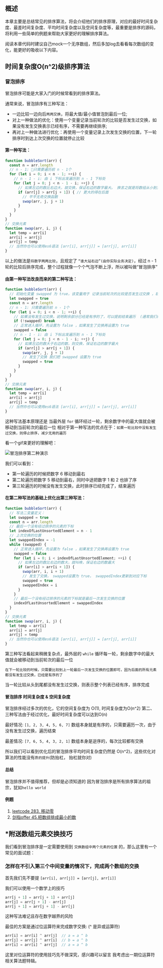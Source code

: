 ## 概述

本章主要是总结常见的排序算法，将会介绍他们的排序原理，对应的最好时间复杂度、最差时间复杂度、平均时间复杂度以及空间复杂度等，最重要是排序的源码，将利用一些简单的例题来帮助大家更好的理解排序算法。

阅读本章代码时建议自己mock一个无序数组，然后多加log去看看每次数组的变化，能更好的吸收以下内容。

## 时间复杂度O(n^2)级排序算法

### 冒泡排序

冒泡排序可能是大家入门的时候常看到的排序算法。

通常来说，冒泡排序有三种写法：
- 一边比较一边向后`两两交换`，将最大值/最小值冒泡到最后一位;
- 对上一种做法的优化：使用一个变量记录当前轮次的比较是否发生过交换，如果没有发生交换表示已经有序，不需要再继续排序;
- 再对上一种做法进行优化：再使用一个变量记录上次发生交换的位置，下一轮排序时到达上次交换的位置就停止比较

#### 第一种写法：
```js
function bubbleSort(arr) {
  const n = arr.length
  // n - 1: 只需要遍历前 n - 1个
  for (let i = 0; i < n - 1; ++i) {
    // n - 1 - i: 由 i 下标出发遍历到 n - 1 下标处
    for (let j = 0; j < n - 1 - i; ++j) {
      // 如果左边的数比右边大，就交换，保证右边的数字最大。 换言之就是将数组从小到大排序
      if (arr[j] > arr[j + 1]) { // 更大的得在后面
        // 平平无奇交换函数
        swap(arr, j, j + 1)
      }
    }
  }
}
// 交换元素
function swap(arr, i, j) {
  let temp = arr[i]
  arr[i] = arr[j]
  arr[j] = temp
  // 当然你也可以使用es6语法 [arr[i], arr[j]] = [arr[j], arr[i]]
}
```

以上的做法是`将数字两两比较`，且规定了 `“谁大站右边”(由你实际业务决定)`，经过 n - 1 轮的比较后排序完成，整个过程就像一个个气泡不断上浮，所以被叫做“冒泡排序”

#### 由第一种写法改良而来的第二种写法：
```js
function bubbleSort(arr) {
  // 初始化变量 swapped 为 true，该变量用于 记录当前轮次的比较是否发生过交换 ，初始化为 true 先让程序往下跑
  let swapped = true
  const n = arr.length
  // n - 1: 只需要遍历前 n - 1个
  for (let i = 0; i < n - 1; ++i) {
    // 如果没有发生过交换，说明剩余部分已经是有序的了，可以提前结束遍历  (通常我们称之为 剪枝 ，即再往下跑也没有意义了，已经完成任务了，可以提前结束程序)
    if (!swapped) break
    // 正常进入循环，先设置为 false ，如果发生了交换再设置为 true
    swapped = false 
    // n - 1 - i: 由 i 下标出发遍历到 n - 1 下标处
    for (let j = 0; j < n - 1 - i; ++j) {
      // 如果左边的数大于右边的数，则交换，保证右边的数字最大
      if (arr[j] > arr[j + 1]) {
        swap(arr, j, j + 1)
        // 发生了交换 我们把 swapped 设置为 true
        swapped = true
      }
    }
  }
}
// 交换元素
function swap(arr, i, j) {
  let temp = arr[i]
  arr[i] = arr[j]
  arr[j] = temp
  // 当然你也可以使用es6语法 [arr[i], arr[j]] = [arr[j], arr[i]]
}
```

这种写法基本原理还是 当最外层 `for` 循环经过一轮，剩余数字中的最大值就会被移动到当前轮次的最后一位
相对于第一种写法的优点在于：`如果一轮比较中没有发生过交换，则停止排序，减少无用的遍历`

看一个gif来更好的理解吧：

![冒泡排序第二种演示](https://btrya.github.io/assets/images/sort-assets/冒泡排序第二种.gif)

我们可以看到：
- 第一轮遍历的时候把数字 6 移动到最右
- 第二轮遍历把数字 5 移动到最右，同时中途把数字 1 和 2 也排了序
- 第三轮遍历的时候没有发生交换，此时排序已经完成了，结束遍历


#### 在第二种写法的基础上优化出第三种写法：
```js
function bubbleSort(arr) {
  // 写法二变量定义：
  let swapped = true
  const n = arr.length
  // 最后一个没有经过排序的元素的下标
  let indexOfLastUnsortedElement = n - 1
  // 上次交换的位置
  let swappedIndex = -1
  while (swapped) {
    // 正常进入循环，先设置为 false ，如果发生了交换再设置为 true
    swapped = false
    for (let i = 0; i < indexOfLastUnsortedElement; ++i) {
      // 如果左边的数比右边的数大，就叫唤，保证右边的数最大
      if (arr[i] > arr[i + 1]) {
        swap(arr, i, i + 1)
        // 发生了交换， swapped设置为 true， swappedIndex更新到对应下标
        swapped = true
        swappedIndex = i
      }
    }
    // 最后一个没有经过排序的元素的下标就是最后一次发生交换的位置
    indexOfLastUnsortedElement = swappedIndex
  }
}
// 交换元素
function swap(arr, i, j) {
  let temp = arr[i]
  arr[i] = arr[j]
  arr[j] = temp
  // 当然你也可以使用es6语法 [arr[i], arr[j]] = [arr[j], arr[i]]
}
```

第三种写法看起来稍微复杂点，最外层的 `while` 循环每一轮，剩余数字中的最大值就会被移动到当前轮次的最后一位

`在下一轮比较的时候，只需要比较到上一轮最后一次发生交换的位置即可，因为后面的所有元素都没有发生过交换，已经是有序的了`

当一轮比较从头到尾都没有发生过交换，则表示整个列表已经有序，排序完成

#### 冒泡排序 时间复杂度 & 空间复杂度

冒泡排序经过多次的优化，它的空间复杂度为 O(1), 时间复杂度为O(n^2)
第二、三种写法由于经过优化，最好时间复杂度可以达到O(n)

最好情况: `[1, 2, 3, 4, 5, 6, 7]` 数组本身就是有序的，只需要遍历一次，由于没有发生过交换，遍历结束

最差情况: `[7, 6, 5, 4, 3, 2, 1]` 数组本身是逆序的，每次比较都有交换

所以我们可以看到优化后的冒泡排序平均时间复杂度仍然是 O(n^2)，这些优化对算法的性能没有`质的提升`(防抬杠， 抬杠就你对)

#### 总结

冒泡排序并不值得推荐，但却是必须知道的
因为冒泡排序是所有排序算法的祖宗，犹如`hello world`

#### 例题
1. [leetcode 283. 移动零](https://leetcode-cn.com/problems/move-zeroes/)
2. [剑指offer 45.把数组排成最小的数](https://leetcode-cn.com/problems/ba-shu-zu-pai-cheng-zui-xiao-de-shu-lcof/)

## *附送数组元素交换技巧

我们看到冒泡排序是一定需要使用到 `交换数组中两个元素的位置` 的，那么这里有一个常见的面试题：

### 怎样在不引入第三个中间变量的情况下，完成两个数组的交换

首先我们先不要提 `[arr[i], arr[j]] = [arr[j], arr[i]]`

我们可以使用一个数学上的技巧

```js
arr[j + 1] = arr[j + 1] + arr[j]
arr[j] = arr[j + 1] - arr[j]
arr[j + 1] = arr[j + 1] - arr[j]
```

这种写法难记且存在数字越界的风险

最佳的方案是通过位运算符来完成数字交换: (^ 是异或运算符)

```js
arr[i] = arr[i] ^ arr[j]  // a = a ^ b
arr[j] = arr[j] ^ arr[i]  // b = a ^ b
arr[i] = arr[i] ^ arr[j]  // a = a ^ b
```

这里对位运算符的使用技巧先不做深究，感兴趣可以留言 我考虑出一期位运算符相关算法题特辑。